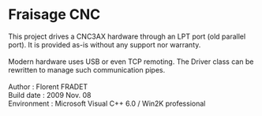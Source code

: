 Fraisage CNC
============

This project drives a CNC3AX hardware through an LPT port (old parallel port).
It is provided as-is without any support nor warranty.<br>
<br>
Modern hardware uses USB or even TCP remoting. The Driver class can be rewritten to manage such communication pipes.<br>
<br>
Author : Florent FRADET<br>
Build date : 2009 Nov. 08<br>
Environment : Microsoft Visual C++ 6.0 / Win2K professional<br>
